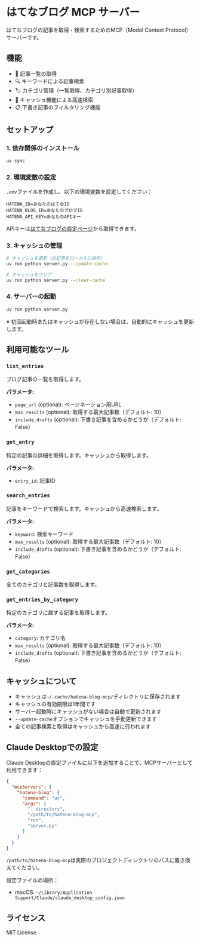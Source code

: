 # はてなブログ MCP サーバー

はてなブログの記事を取得・検索するためのMCP（Model Context Protocol）サーバーです。

## 機能

- 📝 記事一覧の取得
- 🔍 キーワードによる記事検索
- 🏷️ カテゴリ管理（一覧取得、カテゴリ別記事取得）
- 💾 キャッシュ機能による高速検索
- 📋 下書き記事のフィルタリング機能

## セットアップ

### 1. 依存関係のインストール

```bash
uv sync
```

### 2. 環境変数の設定

`.env`ファイルを作成し、以下の環境変数を設定してください：

```env
HATENA_ID=あなたのはてなID
HATENA_BLOG_ID=あなたのブログID
HATENA_API_KEY=あなたのAPIキー
```

APIキーは[はてなブログの設定ページ](https://blog.hatena.ne.jp/)から取得できます。

### 3. キャッシュの管理

```bash
# キャッシュを更新（全記事をローカルに保存）
uv run python server.py --update-cache

# キャッシュをクリア
uv run python server.py --clear-cache
```

### 4. サーバーの起動

```bash
uv run python server.py
```

※ 初回起動時またはキャッシュが存在しない場合は、自動的にキャッシュを更新します。

## 利用可能なツール

### `list_entries`
ブログ記事の一覧を取得します。

**パラメータ:**
- `page_url` (optional): ページネーション用URL
- `max_results` (optional): 取得する最大記事数（デフォルト: 10）
- `include_drafts` (optional): 下書き記事を含めるかどうか（デフォルト: False）

### `get_entry`
特定の記事の詳細を取得します。キャッシュから取得します。

**パラメータ:**
- `entry_id`: 記事ID

### `search_entries`
記事をキーワードで検索します。キャッシュから高速検索します。

**パラメータ:**
- `keyword`: 検索キーワード
- `max_results` (optional): 取得する最大記事数（デフォルト: 10）
- `include_drafts` (optional): 下書き記事を含めるかどうか（デフォルト: False）

### `get_categories`
全てのカテゴリと記事数を取得します。

### `get_entries_by_category`
特定のカテゴリに属する記事を取得します。

**パラメータ:**
- `category`: カテゴリ名
- `max_results` (optional): 取得する最大記事数（デフォルト: 10）
- `include_drafts` (optional): 下書き記事を含めるかどうか（デフォルト: False）


## キャッシュについて

- キャッシュは`~/.cache/hatena-blog-mcp/`ディレクトリに保存されます
- キャッシュの有効期限は1年間です
- サーバー起動時にキャッシュがない場合は自動で更新されます
- `--update-cache`オプションでキャッシュを手動更新できます
- 全ての記事検索と取得はキャッシュから高速に行われます

## Claude Desktopでの設定

Claude Desktopの設定ファイルに以下を追加することで、MCPサーバーとして利用できます：

```json
{
  "mcpServers": {
    "hatena-blog": {
      "command": "uv",
      "args": [
        "--directory",
        "/path/to/hatena-blog-mcp",
        "run",
        "server.py"
      ]
    }
  }
}
```

`/path/to/hatena-blog-mcp`は実際のプロジェクトディレクトリのパスに置き換えてください。

設定ファイルの場所：
- macOS: `~/Library/Application Support/Claude/claude_desktop_config.json`

## ライセンス

MIT License
